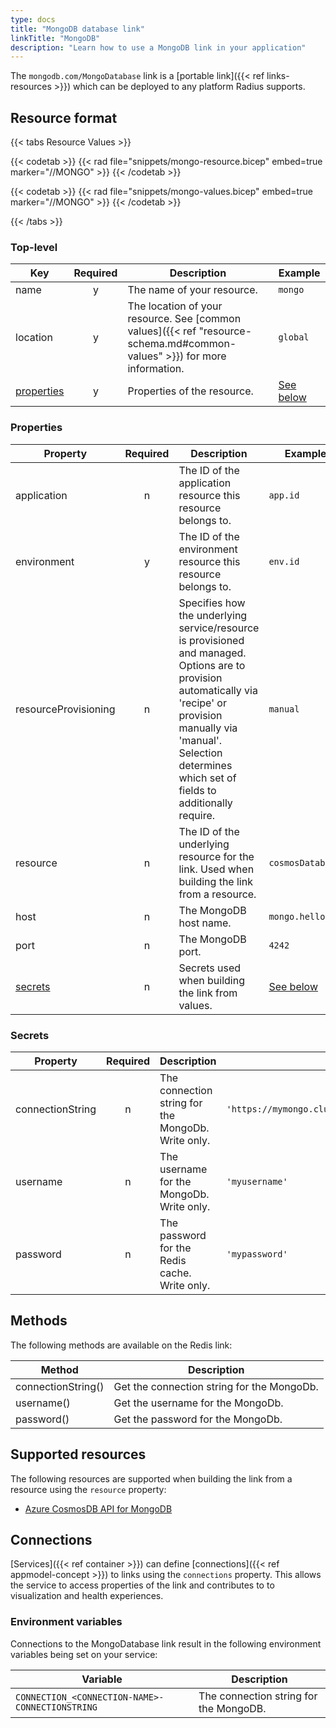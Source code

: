```yaml
---
type: docs
title: "MongoDB database link"
linkTitle: "MongoDB"
description: "Learn how to use a MongoDB link in your application"
---
```


The `mongodb.com/MongoDatabase` link is a [portable link]({{< ref links-resources >}}) which can be deployed to any platform Radius supports.

## Resource format

{{< tabs Resource Values >}}

{{< codetab >}}
{{< rad file="snippets/mongo-resource.bicep" embed=true marker="//MONGO" >}}
{{< /codetab >}}

{{< codetab >}}
{{< rad file="snippets/mongo-values.bicep" embed=true marker="//MONGO" >}}
{{< /codetab >}}

{{< /tabs >}}

### Top-level

| Key  | Required | Description | Example |
|------|:--------:|-------------|---------|
| name | y | The name of your resource. | `mongo`
| location | y | The location of your resource. See [common values]({{< ref "resource-schema.md#common-values" >}}) for more information. | `global`
| [properties](#properties) | y | Properties of the resource. | [See below](#properties)

### Properties

| Property | Required | Description | Example(s) |
|----------|:--------:|-------------|------------|
| application | n | The ID of the application resource this resource belongs to. | `app.id`
| environment | y | The ID of the environment resource this resource belongs to. | `env.id`
| resourceProvisioning | n | Specifies how the underlying service/resource is provisioned and managed. Options are to provision automatically via 'recipe' or provision manually via 'manual'. Selection determines which set of fields to additionally require. | `manual`
| resource  | n | The ID of the underlying resource for the link. Used when building the link from a resource. | `cosmosDatabase.id`
| host | n | The MongoDB host name. | `mongo.hello.com`
| port | n | The MongoDB port. | `4242`
| [secrets](#secrets) | n | Secrets used when building the link from values. | [See below](#secrets)

### Secrets

| Property | Required | Description | Example(s) |
|----------|:--------:|-------------|------------|
| connectionString | n | The connection string for the MongoDb. Write only. | `'https://mymongo.cluster.svc.local,password=*****,....'`
| username | n | The username for the MongoDb. Write only. | `'myusername'`
| password | n | The password for the Redis cache. Write only. | `'mypassword'`

## Methods

The following methods are available on the Redis link:

| Method | Description |
|--------|-------------|
| connectionString() | Get the connection string for the MongoDb. |
| username() | Get the username for the MongoDb. |
| password() | Get the password for the MongoDb. |

## Supported resources

The following resources are supported when building the link from a resource using the `resource` property:

- [Azure CosmosDB API for MongoDB](https://docs.microsoft.com/en-us/azure/cosmos-db/mongodb-introduction)

## Connections

[Services]({{< ref container >}}) can define [connections]({{< ref appmodel-concept >}}) to links using the `connections` property. This allows the service to access properties of the link and contributes to to visualization and health experiences.

### Environment variables

Connections to the MongoDatabase link result in the following environment variables being set on your service:

| Variable | Description |
|----------|-------------|
| `CONNECTION_<CONNECTION-NAME>-CONNECTIONSTRING` | The connection string for the MongoDB. |
